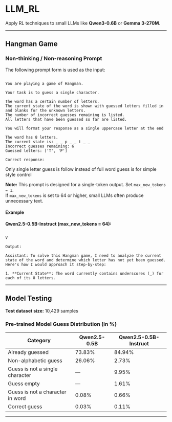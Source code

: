 # LLM_RL
Apply RL techniques to small LLMs like **Qwen3-0.6B** or **Gemma 3-270M**.

---

## Hangman Game

### Non-thinking / Non-reasoning Prompt
The following prompt form is used as the input:

```

You are playing a game of Hangman.

Your task is to guess a single character.

The word has a certain number of letters.
The current state of the word is shown with guessed letters filled in and blanks for the unknown letters.
The number of incorrect guesses remaining is listed.
All letters that have been guessed so far are listed.

You will format your response as a single uppercase letter at the end

The word has 8 letters.
The current state is: _ _ p _ _ t _ _
Incorrect guesses remaining: 6
Guessed letters: ['T', 'P']

Correct response:

```
Only single letter guess is follow instead of full word guess is for simple style control

**Note:** This prompt is designed for a single-token output. Set `max_new_tokens = 1`.  
If `max_new_tokens` is set to 64 or higher, small LLMs often produce unnecessary text.

#### Example
**Qwen2.5-0.5B-Instruct (max_new_tokens = 64):**
```

V

Output:

Assistant: To solve this Hangman game, I need to analyze the current state of the word and determine which letter has not yet been guessed. Here's how I would approach it step-by-step:

1. **Current State**: The word currently contains underscores (_) for each of its 8 letters.
```

---
## Model Testing

**Test dataset size:** 10,429 samples  

### Pre-trained Model Guess Distribution (in %)

| Category                        | Qwen2.5-0.5B | Qwen2.5-0.5B-Instruct |
|---------------------------------|--------------|------------------------|
| Already guessed                 | 73.83%       | 84.94%                 |
| Non-alphabetic guess            | 26.06%       | 2.73%                  |
| Guess is not a single character | —            | 9.95%                  |
| Guess empty                     | —            | 1.61%                  |
| Guess is not a character in word| 0.08%        | 0.66%                  |
| Correct guess                   | 0.03%        | 0.11%                  |

---

